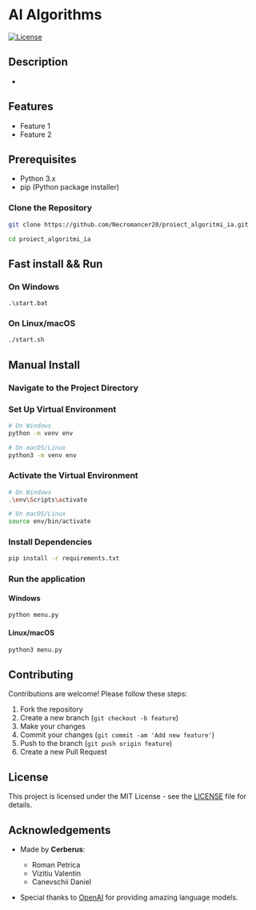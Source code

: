 # AI Algorithms

[![License](https://img.shields.io/badge/license-MIT-blue.svg)](LICENSE)

## Description

-

## Features

- Feature 1
- Feature 2

## Prerequisites

- Python 3.x
- pip (Python package installer)

### Clone the Repository

```bash
git clone https://github.com/Necromancer20/proiect_algoritmi_ia.git
```

```bash
cd proiect_algoritmi_ia
```

## Fast install && Run

### On Windows

```batch
.\start.bat
```

### On Linux/macOS

```bash
./start.sh
```

## Manual Install

### Navigate to the Project Directory

### Set Up Virtual Environment

```bash
# On Windows
python -m venv env

# On macOS/Linux
python3 -m venv env
```

### Activate the Virtual Environment

```bash
# On Windows
.\env\Scripts\activate

# On macOS/Linux
source env/bin/activate
```

### Install Dependencies

```bash
pip install -r requirements.txt
```

### Run the application

#### Windows

```batch
python menu.py
```

#### Linux/macOS

```bash
python3 menu.py
```


## Contributing

Contributions are welcome! Please follow these steps:

1. Fork the repository
2. Create a new branch (`git checkout -b feature`)
3. Make your changes
4. Commit your changes (`git commit -am 'Add new feature'`)
5. Push to the branch (`git push origin feature`)
6. Create a new Pull Request

## License

This project is licensed under the MIT License - see the [LICENSE](LICENSE) file for details.

## Acknowledgements

- Made by **Cerberus**:

  - Roman Petrica
  - Vizitiu Valentin
  - Canevschii Daniel

- Special thanks to [OpenAI](https://openai.com) for providing amazing language models.
